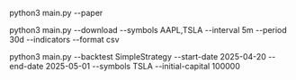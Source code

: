python3 main.py --paper

python3 main.py --download --symbols AAPL,TSLA --interval 5m --period 30d --indicators --format csv

python3 main.py --backtest SimpleStrategy --start-date 2025-04-20 --end-date 2025-05-01 --symbols TSLA --initial-capital 100000